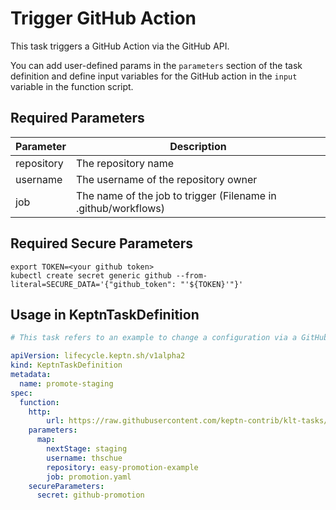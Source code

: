 # Trigger GitHub Action

This task triggers a GitHub Action via the GitHub API.

You can add user-defined params in the `parameters` section of the task definition and define input variables for the GitHub action in the `input` variable in the function script.

## Required Parameters
| Parameter | Description                                                    |
|-----------|----------------------------------------------------------------|
| repository | The repository name                                            |
| username | The username of the repository owner                           |
| job | The name of the job to trigger (Filename in .github/workflows) |

## Required Secure Parameters
```shell
export TOKEN=<your github token>
kubectl create secret generic github --from-literal=SECURE_DATA='{"github_token": "'${TOKEN}'"}'
```

## Usage in KeptnTaskDefinition
````yaml
# This task refers to an example to change a configuration via a GitHub Action

apiVersion: lifecycle.keptn.sh/v1alpha2
kind: KeptnTaskDefinition
metadata:
  name: promote-staging
spec:
  function:
    http:
        url: https://raw.githubusercontent.com/keptn-contrib/klt-tasks/main/trigger-github-action/task.yaml
    parameters:
      map:
        nextStage: staging
        username: thschue
        repository: easy-promotion-example
        job: promotion.yaml
    secureParameters:
      secret: github-promotion
````